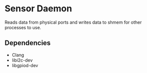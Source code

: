 # Sensor Daemon

Reads data from physical ports and writes data to shmem for other processes to use.

## Dependencies
 - Clang
 - libi2c-dev
 - libgpiod-dev
